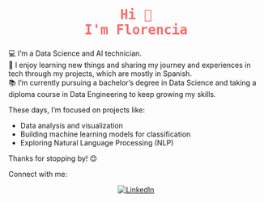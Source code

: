 <h2 align="center" style="color:#F76C6C; font-size:26px; font-family:'Fira Code', monospace;">
  Hi 👋<br>
  I'm Florencia
</h2>

💻 I’m a Data Science and AI technician.  
🌱 I enjoy learning new things and sharing my journey and experiences in tech through my projects, which are mostly in Spanish.  
📚 I’m currently pursuing a bachelor’s degree in Data Science and taking a diploma course in Data Engineering to keep growing my skills.

These days, I’m focused on projects like:

- Data analysis and visualization  
- Building machine learning models for classification  
- Exploring Natural Language Processing (NLP)

Thanks for stopping by! 😊

Connect with me:
<div align="center">
    <a href="https://www.linkedin.com/in/fflorgalarza/" target="_blank">
        <img src="https://img.shields.io/badge/LinkedIn-0077B5?style=for-the-badge&logo=linkedin&logoColor=white" alt="LinkedIn"/>
    </a>
</div>
